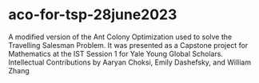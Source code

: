 # aco-for-tsp-28june2023
A modified version of the Ant Colony Optimization used to solve the Travelling Salesman Problem. It was presented as a Capstone project for Mathematics at the IST Session 1 for Yale Young Global Scholars. Intellectual Contributions by Aaryan Choksi, Emily Dashefsky, and William Zhang
